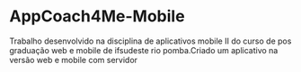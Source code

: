 # AppCoach4Me-Mobile
Trabalho desenvolvido na disciplina de aplicativos mobile II do curso de pos graduação web e mobile de ifsudeste rio pomba.Criado um aplicativo na versão web e mobile com servidor
